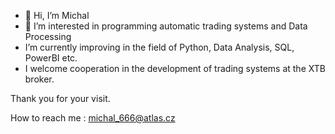 - 👋 Hi, I’m Michal
- 👀 I’m interested in programming automatic trading systems and Data Processing
- I’m currently improving in the field of Python, Data Analysis, SQL, PowerBI etc.
- I welcome cooperation in the development of trading systems at the XTB broker.

Thank you for your visit.

How to reach me : michal_666@atlas.cz

<!---
M-Pulscak/M-Pulscak is a ✨ special ✨ repository because its `README.md` (this file) appears on your GitHub profile.
You can click the Preview link to take a look at your changes.
--->
